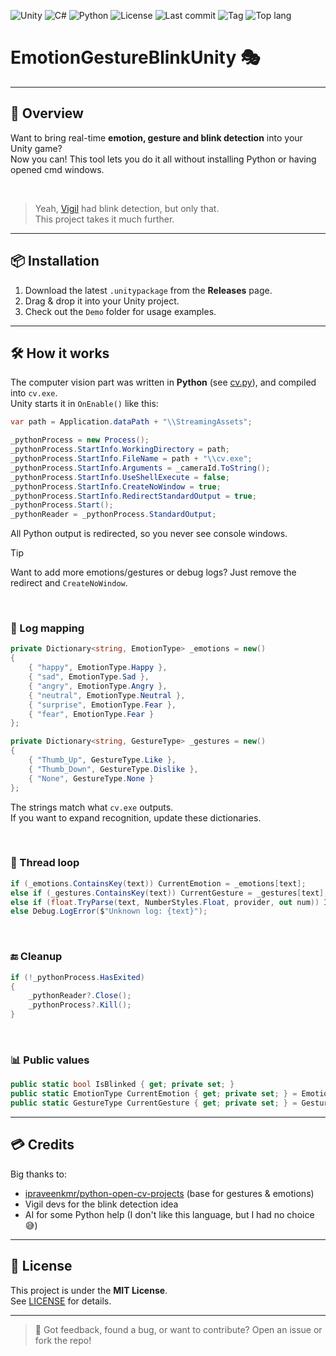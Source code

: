 ![Unity](https://img.shields.io/badge/Unity-unity?logo=Unity&color=%23000000)
![C#](https://img.shields.io/badge/C%23-%23512BD4?logo=.NET)
![Python](https://img.shields.io/badge/Python-3776AB?logo=Python&logoColor=%23ffffff&labelColor=%233776AB)
![License](https://img.shields.io/github/license/HardCodeDev777/EmotionGestureBlinkUnity?color=%2305991d)
![Last commit](https://img.shields.io/github/last-commit/HardCodeDev777/EmotionGestureBlinkUnity?color=%2305991d)
![Tag](https://img.shields.io/github/v/tag/HardCodeDev777/EmotionGestureBlinkUnity)
![Top lang](https://img.shields.io/github/languages/top/HardCodeDev777/EmotionGestureBlinkUnity)

# EmotionGestureBlinkUnity 🎭

---

## 🚀 Overview

Want to bring real-time **emotion, gesture and blink detection** into your Unity game?  
Now you can! This tool lets you do it all without installing Python or having opened cmd windows.

&nbsp;

> Yeah, [Vigil](https://store.steampowered.com/app/3817090) had blink detection, but only that.  
> This project takes it much further.

---

## 📦 Installation

1. Download the latest `.unitypackage` from the **Releases** page.  
2. Drag & drop it into your Unity project.  
3. Check out the `Demo` folder for usage examples.

---

## 🛠️ How it works

The computer vision part was written in **Python** (see [cv.py](<src/Computer Vision/cv.py>)), and compiled into `cv.exe`.  
Unity starts it in `OnEnable()` like this:

```csharp
var path = Application.dataPath + "\\StreamingAssets";

_pythonProcess = new Process();
_pythonProcess.StartInfo.WorkingDirectory = path;
_pythonProcess.StartInfo.FileName = path + "\\cv.exe";
_pythonProcess.StartInfo.Arguments = _cameraId.ToString();
_pythonProcess.StartInfo.UseShellExecute = false;
_pythonProcess.StartInfo.CreateNoWindow = true;
_pythonProcess.StartInfo.RedirectStandardOutput = true;
_pythonProcess.Start();
_pythonReader = _pythonProcess.StandardOutput;
```

All Python output is redirected, so you never see console windows.

> [!TIP]  
> Want to add more emotions/gestures or debug logs? Just remove the redirect and `CreateNoWindow`.

&nbsp;

### 🔑 Log mapping

```csharp
private Dictionary<string, EmotionType> _emotions = new()
{
    { "happy", EmotionType.Happy },
    { "sad", EmotionType.Sad },
    { "angry", EmotionType.Angry },
    { "neutral", EmotionType.Neutral },
    { "surprise", EmotionType.Fear },
    { "fear", EmotionType.Fear }
};

private Dictionary<string, GestureType> _gestures = new()
{
    { "Thumb_Up", GestureType.Like },
    { "Thumb_Down", GestureType.Dislike },
    { "None", GestureType.None }
};
```

The strings match what `cv.exe` outputs.  
If you want to expand recognition, update these dictionaries.

&nbsp;

### 🔄 Thread loop

```csharp
if (_emotions.ContainsKey(text)) CurrentEmotion = _emotions[text];
else if (_gestures.ContainsKey(text)) CurrentGesture = _gestures[text];
else if (float.TryParse(text, NumberStyles.Float, provider, out num)) IsBlinked = num > _blinkingThreashold;
else Debug.LogError($"Unknown log: {text}");
```

&nbsp;

### 🔚 Cleanup

```csharp
if (!_pythonProcess.HasExited)
{
    _pythonReader?.Close();
    _pythonProcess?.Kill();
}
```

&nbsp;

### 📊 Public values

```csharp
public static bool IsBlinked { get; private set; }
public static EmotionType CurrentEmotion { get; private set; } = EmotionType.Neutral;
public static GestureType CurrentGesture { get; private set; } = GestureType.None;
```

---

## 💳 Credits

Big thanks to:  
- [ipraveenkmr/python-open-cv-projects](https://github.com/ipraveenkmr/python-open-cv-projects) (base for gestures & emotions)  
- Vigil devs for the blink detection idea  
- AI for some Python help (I don't like this language, but I had no choice😅)

---

## 📄 License

This project is under the **MIT License**.  
See [LICENSE](LICENSE) for details.

---

> 💬 Got feedback, found a bug, or want to contribute? Open an issue or fork the repo!
